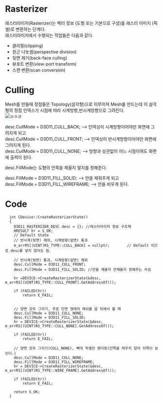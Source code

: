 Rasterizer
===========
래스터라이저(Rasterizer)는 벡터 정보 (도형 또는 기본으로 구성)를 래스터 이미지 (픽셀)로 변환하는 단계다.  
래스터라이저에서 수행되는 작업들은 다음과 같다.  

 * 클리핑(clipping)
 * 원근 나눗셈(perspective division)
 * 뒷면 제거(back-face culling)
 * 뷰포트 변환(view-port transform)
 * 스캔 변환(scan conversion)



Culling
===============
Mesh를 만들때 정점들은 Topology(삼각형)으로 이루어져 Mesh를 만드는데 이 삼각형의 정점 인덱스가 시점에 따라 시계방향,반시계방향으로 그려진다.   
![ㅁㅇㄹ](https://user-images.githubusercontent.com/66587512/160392780-bac8dc31-3567-493c-8c72-e9720450677c.png)

desc.CullMode = D3D11_CULL_BACK;  --> 인덱싱이 시계방향이어야만 화면에 그려지게 되고  
desc.CullMode = D3D11_CULL_FRONT; --> 인덱싱이 반시계방향이어야만 화면에 그려지게 된다.  
desc.CullMode = D3D11_CULL_NONE; --> 방향과 상관없이 어느 시점이여도 화면에 출력이 된다.


desc.FillMode는 도형의 안쪽을 채울지 말지를 정해준다.  
  
desc.FillMode = D3D11_FILL_SOLID;  --> 안을 채워주게 되고  
desc.FillMode = D3D11_FILL_WIREFRAME; --> 안을 비우게 된다.  

Code
=======================
      int CDevice::CreateRasterizerState()
      {
      	D3D11_RASTERIZER_DESC desc = {}; //래스터라이저 정보 구조체
      	HRESULT hr = S_OK;
      	// Default State
      	// 반시계(뒷면) 제외, 시계방향(앞면) 통과
      	m_arrRS[(UINT)RS_TYPE::CULL_BACK] = nullptr;		// Default 이므로 desc를 넣지 않아도 됨.
      
      	// 반시계(뒷면) 통과, 시계방향(앞면) 제외
      	desc.CullMode = D3D11_CULL_FRONT;
      	desc.FillMode = D3D11_FILL_SOLID; //안을 채울지 안채울지 정해주는 속성
      
      	hr =DEVICE->CreateRasterizerState(&desc, m_arrRS[(UINT)RS_TYPE::CULL_FRONT].GetAddressOf());
      	
      	if (FAILED(hr))
      		return E_FAIL;
      	
      
      	// 양면 모두 그리기, 주로 단면 형태의 메쉬를 앞 뒤에서 볼 때
      	desc.CullMode = D3D11_CULL_NONE;
      	desc.FillMode = D3D11_FILL_SOLID;
      	hr = DEVICE->CreateRasterizerState(&desc, m_arrRS[(UINT)RS_TYPE::CULL_NONE].GetAddressOf());
      
      	if (FAILED(hr))
      		return E_FAIL;
      
      	// 양면 모두 그리기(CULL_NONE), 뼈대 픽셀만 렌더링(안쪽을 채우지 않아 뒤쪽이 보인다.)
      	desc.CullMode = D3D11_CULL_NONE;
      	desc.FillMode = D3D11_FILL_WIREFRAME;
      	hr = DEVICE->CreateRasterizerState(&desc, m_arrRS[(UINT)RS_TYPE::WIRE_FRAME].GetAddressOf());
      
      	if (FAILED(hr))
      		return E_FAIL;
      
      	return S_OK;
      }
